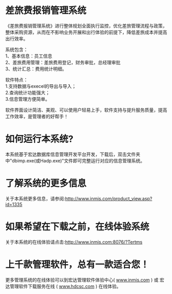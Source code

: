 # 差旅费报销管理系统

《差旅费报销管理系统》进行整体规划全面执行监控，优化差旅管理流程与政策，整体采购资源，从而在不影响业务开展和出行体验的前提下，降低差旅成本并提高出行效率。

系统包含：   
1、基本信息：员工信息   
2、差旅费用管理：差旅费用登记，财务审批，总经理审批   
3、统计汇总：费用统计明细。 

软件特点：   
1.支持数据与execel的导出与导入；   
2.查询统计功能强大；   
3.信息管理方便简单。 

 软件界面设计简洁、美观、可以使用户轻易上手，软件支持与提升服务质量，提高工作效率，是管理者的好帮手！

# 如何运行本系统?

本系统基于宏达数据库信息管理开发平台开发，下载后，双击文件夹中"dbimp.exe(或Hadp.exe)"文件即可完整运行对应的信息管理系统。

# 了解系统的更多信息

关于本系统更多信息，请参阅:http://www.inmis.com/product_view.asp?id=1335

# 如果希望在下载之前，在线体验系统

关于本系统的在线体验请点击:http://www.inmis.com:8076/?Tertms

# 上千款管理软件，总有一款适合您！

更多管理系统的在线体验可以到宏达管理软件体验中心( www.inmis.com ) 或 宏达管理软件下载服务在线 ( www.hdcsc.com ) 在线体验。

